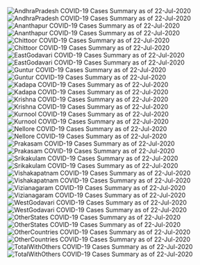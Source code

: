 <img src="https://deepuhub.github.io/COVID-19/GraphsGenerated/22-Jul-2020/AndhraPradesh_22-Jul-2020.jpg" alt="AndhraPradesh COVID-19 Cases Summary as of 22-Jul-2020">
<br>
<img src="https://deepuhub.github.io/COVID-19/GraphsGenerated/22-Jul-2020/Last24Hrs_AndhraPradesh_22-Jul-2020.jpg" alt="AndhraPradesh COVID-19 Cases Summary as of 22-Jul-2020">
<br>
<img src="https://deepuhub.github.io/COVID-19/GraphsGenerated/22-Jul-2020/Ananthapur_22-Jul-2020.jpg" alt="Ananthapur COVID-19 Cases Summary as of 22-Jul-2020">
<br>
<img src="https://deepuhub.github.io/COVID-19/GraphsGenerated/22-Jul-2020/Last24Hrs_Ananthapur_22-Jul-2020.jpg" alt="Ananthapur COVID-19 Cases Summary as of 22-Jul-2020">
<br>
<img src="https://deepuhub.github.io/COVID-19/GraphsGenerated/22-Jul-2020/Chittoor_22-Jul-2020.jpg" alt="Chittoor COVID-19 Cases Summary as of 22-Jul-2020">
<br>
<img src="https://deepuhub.github.io/COVID-19/GraphsGenerated/22-Jul-2020/Last24Hrs_Chittoor_22-Jul-2020.jpg" alt="Chittoor COVID-19 Cases Summary as of 22-Jul-2020">
<br>
<img src="https://deepuhub.github.io/COVID-19/GraphsGenerated/22-Jul-2020/EastGodavari_22-Jul-2020.jpg" alt="EastGodavari COVID-19 Cases Summary as of 22-Jul-2020">
<br>
<img src="https://deepuhub.github.io/COVID-19/GraphsGenerated/22-Jul-2020/Last24Hrs_EastGodavari_22-Jul-2020.jpg" alt="EastGodavari COVID-19 Cases Summary as of 22-Jul-2020">
<br>
<img src="https://deepuhub.github.io/COVID-19/GraphsGenerated/22-Jul-2020/Guntur_22-Jul-2020.jpg" alt="Guntur COVID-19 Cases Summary as of 22-Jul-2020">
<br>
<img src="https://deepuhub.github.io/COVID-19/GraphsGenerated/22-Jul-2020/Last24Hrs_Guntur_22-Jul-2020.jpg" alt="Guntur COVID-19 Cases Summary as of 22-Jul-2020">
<br>
<img src="https://deepuhub.github.io/COVID-19/GraphsGenerated/22-Jul-2020/Kadapa_22-Jul-2020.jpg" alt="Kadapa COVID-19 Cases Summary as of 22-Jul-2020">
<br>
<img src="https://deepuhub.github.io/COVID-19/GraphsGenerated/22-Jul-2020/Last24Hrs_Kadapa_22-Jul-2020.jpg" alt="Kadapa COVID-19 Cases Summary as of 22-Jul-2020">
<br>
<img src="https://deepuhub.github.io/COVID-19/GraphsGenerated/22-Jul-2020/Krishna_22-Jul-2020.jpg" alt="Krishna COVID-19 Cases Summary as of 22-Jul-2020">
<br>
<img src="https://deepuhub.github.io/COVID-19/GraphsGenerated/22-Jul-2020/Last24Hrs_Krishna_22-Jul-2020.jpg" alt="Krishna COVID-19 Cases Summary as of 22-Jul-2020">
<br>
<img src="https://deepuhub.github.io/COVID-19/GraphsGenerated/22-Jul-2020/Kurnool_22-Jul-2020.jpg" alt="Kurnool COVID-19 Cases Summary as of 22-Jul-2020">
<br>
<img src="https://deepuhub.github.io/COVID-19/GraphsGenerated/22-Jul-2020/Last24Hrs_Kurnool_22-Jul-2020.jpg" alt="Kurnool COVID-19 Cases Summary as of 22-Jul-2020">
<br>
<img src="https://deepuhub.github.io/COVID-19/GraphsGenerated/22-Jul-2020/Nellore_22-Jul-2020.jpg" alt="Nellore COVID-19 Cases Summary as of 22-Jul-2020">
<br>
<img src="https://deepuhub.github.io/COVID-19/GraphsGenerated/22-Jul-2020/Last24Hrs_Nellore_22-Jul-2020.jpg" alt="Nellore COVID-19 Cases Summary as of 22-Jul-2020">
<br>
<img src="https://deepuhub.github.io/COVID-19/GraphsGenerated/22-Jul-2020/Prakasam_22-Jul-2020.jpg" alt="Prakasam COVID-19 Cases Summary as of 22-Jul-2020">
<br>
<img src="https://deepuhub.github.io/COVID-19/GraphsGenerated/22-Jul-2020/Last24Hrs_Prakasam_22-Jul-2020.jpg" alt="Prakasam COVID-19 Cases Summary as of 22-Jul-2020">
<br>
<img src="https://deepuhub.github.io/COVID-19/GraphsGenerated/22-Jul-2020/Srikakulam_22-Jul-2020.jpg" alt="Srikakulam COVID-19 Cases Summary as of 22-Jul-2020">
<br>
<img src="https://deepuhub.github.io/COVID-19/GraphsGenerated/22-Jul-2020/Last24Hrs_Srikakulam_22-Jul-2020.jpg" alt="Srikakulam COVID-19 Cases Summary as of 22-Jul-2020">
<br>
<img src="https://deepuhub.github.io/COVID-19/GraphsGenerated/22-Jul-2020/Vishakapatnam_22-Jul-2020.jpg" alt="Vishakapatnam COVID-19 Cases Summary as of 22-Jul-2020">
<br>
<img src="https://deepuhub.github.io/COVID-19/GraphsGenerated/22-Jul-2020/Last24Hrs_Vishakapatnam_22-Jul-2020.jpg" alt="Vishakapatnam COVID-19 Cases Summary as of 22-Jul-2020">
<br>
<img src="https://deepuhub.github.io/COVID-19/GraphsGenerated/22-Jul-2020/Vizianagaram_22-Jul-2020.jpg" alt="Vizianagaram COVID-19 Cases Summary as of 22-Jul-2020">
<br>
<img src="https://deepuhub.github.io/COVID-19/GraphsGenerated/22-Jul-2020/Last24Hrs_Vizianagaram_22-Jul-2020.jpg" alt="Vizianagaram COVID-19 Cases Summary as of 22-Jul-2020">
<br>
<img src="https://deepuhub.github.io/COVID-19/GraphsGenerated/22-Jul-2020/WestGodavari_22-Jul-2020.jpg" alt="WestGodavari COVID-19 Cases Summary as of 22-Jul-2020">
<br>
<img src="https://deepuhub.github.io/COVID-19/GraphsGenerated/22-Jul-2020/Last24Hrs_WestGodavari_22-Jul-2020.jpg" alt="WestGodavari COVID-19 Cases Summary as of 22-Jul-2020">
<br>
<img src="https://deepuhub.github.io/COVID-19/GraphsGenerated/22-Jul-2020/OtherStates_22-Jul-2020.jpg" alt="OtherStates COVID-19 Cases Summary as of 22-Jul-2020">
<br>
<img src="https://deepuhub.github.io/COVID-19/GraphsGenerated/22-Jul-2020/Last24Hrs_OtherStates_22-Jul-2020.jpg" alt="OtherStates COVID-19 Cases Summary as of 22-Jul-2020">
<br>
<img src="https://deepuhub.github.io/COVID-19/GraphsGenerated/22-Jul-2020/OtherCountries_22-Jul-2020.jpg" alt="OtherCountries COVID-19 Cases Summary as of 22-Jul-2020">
<br>
<img src="https://deepuhub.github.io/COVID-19/GraphsGenerated/22-Jul-2020/Last24Hrs_OtherCountries_22-Jul-2020.jpg" alt="OtherCountries COVID-19 Cases Summary as of 22-Jul-2020">
<br>
<img src="https://deepuhub.github.io/COVID-19/GraphsGenerated/22-Jul-2020/TotalWithOthers_22-Jul-2020.jpg" alt="TotalWithOthers COVID-19 Cases Summary as of 22-Jul-2020">
<br>
<img src="https://deepuhub.github.io/COVID-19/GraphsGenerated/22-Jul-2020/Last24Hrs_TotalWithOthers_22-Jul-2020.jpg" alt="TotalWithOthers COVID-19 Cases Summary as of 22-Jul-2020">
<br>